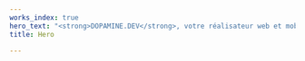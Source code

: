 ```yaml
---
works_index: true
hero_text: "<strong>DOPAMINE.DEV</strong>, votre réalisateur web et mobile"
title: Hero

---
```

<Hero :text="$page.frontmatter.hero_text" />
<WorksList />